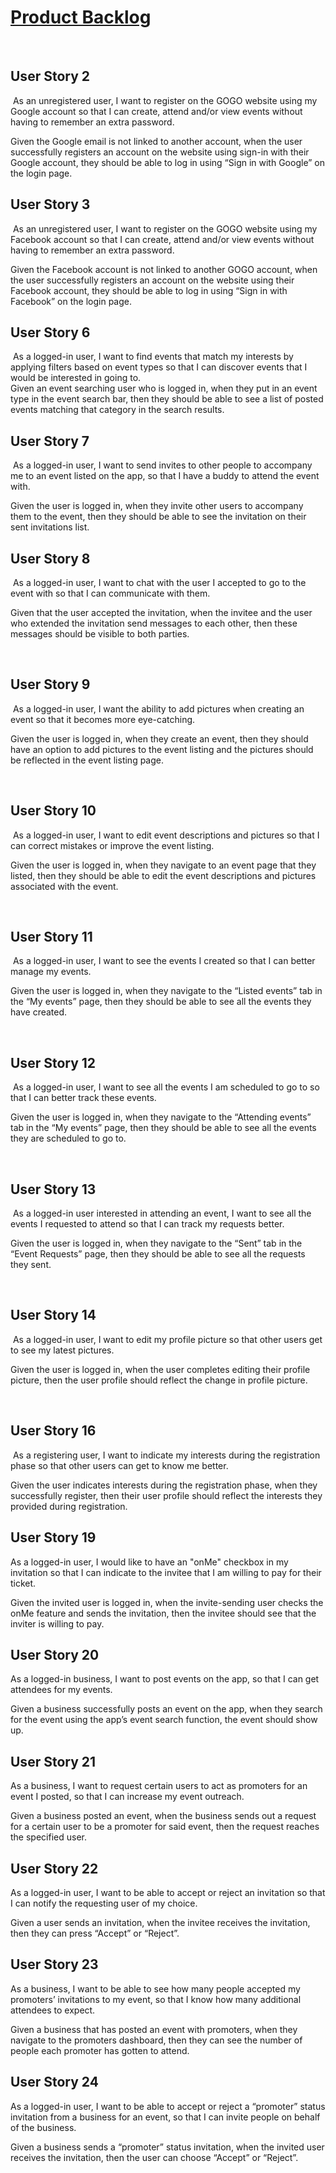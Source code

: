 # [Product Backlog](https://cscc01y2023.atlassian.net/jira/software/projects/CGP/boards/1)
​

## User Story 2
​
As an unregistered user, I want to register on the GOGO website using my Google account so that I can create, attend and/or view events without having to remember an extra password.

Given the Google email is not linked to another account, when the user successfully registers an account on the website using sign-in with their Google account, they should be able to log in using “Sign in with Google” on the login page.
​

## User Story 3
​
As an unregistered user, I want to register on the GOGO website using my Facebook account so that I can create, attend and/or view events without having to remember an extra password.

Given the Facebook account is not linked to another GOGO account, when the user successfully registers an account on the website using their Facebook account, they should be able to log in using “Sign in with Facebook” on the login page.
​

## User Story 6
​
As a logged-in user, I want to find events that match my interests by applying filters based on event types so that I can discover events that I would be interested in going to.   
​
Given an event searching user who is logged in, when they put in an event type in the event search bar, then they should be able to see a list of posted events matching that category in the search results.


## User Story 7
​
As a logged-in user, I want to send invites to other people to accompany me to an event listed on the app, so that I have a buddy to attend the event with.   

Given the user is logged in, when they invite other users to accompany them to the event, then they should be able to see the invitation on their sent invitations list.


## User Story 8
​
As a logged-in user, I want to chat with the user I accepted to go to the event with so that I can communicate with them.

Given that the user accepted the invitation, when the invitee and the user who extended the invitation send messages to each other, then these messages should be visible to both parties.

​
## User Story 9
​
As a logged-in user, I want the ability to add pictures when creating an event so that it becomes more eye-catching.

Given the user is logged in, when they create an event, then​ they should have an option to add pictures to the event listing and the pictures should be reflected in the event listing page.

​
## User Story 10
​
As a logged-in user, I want to edit event descriptions and pictures so that I can correct mistakes or improve the event listing.

Given the user is logged in, when they navigate to an event page that they listed, then​ they should be able to edit the event descriptions and pictures associated with the event.

​
## User Story 11
​
As a logged-in user, I want to see the events I created so that I can better manage my events.

Given the user is logged in, when they navigate to the “Listed events” tab in the “My events” page, then they should be able to see all the events they have created.

​
## User Story 12
​
As a logged-in user, I want to see all the events I am scheduled to go to so that I can better track these events.

Given the user is logged in, when they navigate to the “Attending events” tab in the “My events” page, then they should be able to see all the events they are scheduled to go to.

​
## User Story 13
​
As a logged-in user interested in attending an event, I want to see all the events I requested to attend so that I can track my requests better.

Given the user is logged in, when they navigate to the “Sent” tab in the “Event Requests” page, then they should be able to see all the requests they sent. 

​

## User Story 14
​
As a logged-in user, I want to edit my profile picture so that other users get to see my latest pictures.

Given the user is logged in, when the user completes editing their profile picture, then the user profile should reflect the change in profile picture.  

​
## User Story 16
​
As a registering user, I want to indicate my interests during the registration phase so that other users can get to know me better.

Given the user indicates interests during the registration phase, when they successfully register, then their user profile should reflect the interests they provided during registration.


## User Story 19

As a logged-in user, I would like to have an "onMe" checkbox in my invitation so that I can indicate to the invitee that I am willing to pay for their ticket.

Given the invited user is logged in, when the invite-sending user checks the onMe feature and sends the invitation, then the invitee should see that the inviter is willing to pay.


## User Story 20

As a logged-in business, I want to post events on the app, so that I can get attendees for my events.

Given a business successfully posts an event on the app, when they search for the event using the app’s event search function, the event should show up.


## User Story 21

As a business, I want to request certain users to act as promoters for an event I posted, so that I can increase my event outreach.

Given a business posted an event, when the business sends out a request for a certain user to be a promoter for said event, then the request reaches the specified user.


## User Story 22

As a logged-in user, I want to be able to accept or reject an invitation so that I can notify the requesting user of my choice.

Given a user sends an invitation, when the invitee receives the invitation, then they can press “Accept” or “Reject”.


## User Story 23

As a business, I want to be able to see how many people accepted my promoters’ invitations to my event, so that I know how many additional attendees to expect.

Given a business that has posted an event with promoters, when they navigate to the promoters dashboard, then they can see the number of people each promoter has gotten to attend.


## User Story 24

As a logged-in user, I want to be able to accept or reject a “promoter” status invitation from a business for an event, so that I can invite people on behalf of the business.

Given a business sends a “promoter” status invitation, when the invited user receives the invitation, then the user can choose “Accept” or “Reject”.
